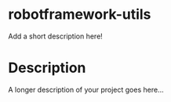 robotframework-utils
====================


Add a short description here!


Description
===========

A longer description of your project goes here...


